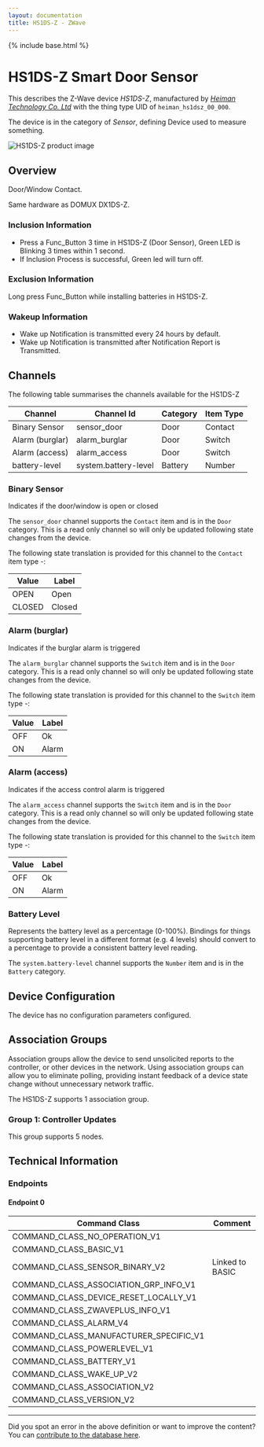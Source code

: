 ```yaml
---
layout: documentation
title: HS1DS-Z - ZWave
---
```


{% include base.html %}

# HS1DS-Z Smart Door Sensor
This describes the Z-Wave device *HS1DS-Z*, manufactured by *[Heiman Technology Co. Ltd](http://www.heimantech.com/)* with the thing type UID of ```heiman_hs1dsz_00_000```.

The device is in the category of *Sensor*, defining Device used to measure something.

<img src="http://www.cd-jackson.com/zwave_device_uploads/551/551_default.png" alt="HS1DS-Z product image">


## Overview

Door/Window Contact.

Same hardware as DOMUX DX1DS-Z.

### Inclusion Information

- Press a Func\_Button 3 time in HS1DS-Z (Door Sensor), Green LED is Blinking 3 times within 1 second.
- If Inclusion Process is successful, Green led will turn off.

### Exclusion Information

Long press Func\_Button while installing batteries in HS1DS-Z.

### Wakeup Information

- Wake up Notification is transmitted every 24 hours by default.
- Wake up Notification is transmitted after Notification Report is Transmitted.

## Channels

The following table summarises the channels available for the HS1DS-Z

| Channel | Channel Id | Category | Item Type |
|---------|------------|----------|-----------|
| Binary Sensor | sensor_door | Door | Contact | 
| Alarm (burglar) | alarm_burglar | Door | Switch | 
| Alarm (access) | alarm_access | Door | Switch | 
| battery-level | system.battery-level | Battery | Number |

### Binary Sensor

Indicates if the door/window is open or closed
        

The ```sensor_door``` channel supports the ```Contact``` item and is in the ```Door``` category. This is a read only channel so will only be updated following state changes from the device.

The following state translation is provided for this channel to the ```Contact``` item type -:

| Value | Label     |
|-------|-----------|
| OPEN | Open |
| CLOSED | Closed |

### Alarm (burglar)

Indicates if the burglar alarm is triggered
        

The ```alarm_burglar``` channel supports the ```Switch``` item and is in the ```Door``` category. This is a read only channel so will only be updated following state changes from the device.

The following state translation is provided for this channel to the ```Switch``` item type -:

| Value | Label     |
|-------|-----------|
| OFF | Ok |
| ON | Alarm |

### Alarm (access)

Indicates if the access control alarm is triggered
        

The ```alarm_access``` channel supports the ```Switch``` item and is in the ```Door``` category. This is a read only channel so will only be updated following state changes from the device.

The following state translation is provided for this channel to the ```Switch``` item type -:

| Value | Label     |
|-------|-----------|
| OFF | Ok |
| ON | Alarm |

### Battery Level

Represents the battery level as a percentage (0-100%). Bindings for things supporting battery level in a different format (e.g. 4 levels) should convert to a percentage to provide a consistent battery level reading.

The ```system.battery-level``` channel supports the ```Number``` item and is in the ```Battery``` category.



## Device Configuration

The device has no configuration parameters configured.

## Association Groups

Association groups allow the device to send unsolicited reports to the controller, or other devices in the network. Using association groups can allow you to eliminate polling, providing instant feedback of a device state change without unnecessary network traffic.

The HS1DS-Z supports 1 association group.

### Group 1: Controller Updates


This group supports 5 nodes.

## Technical Information

### Endpoints

#### Endpoint 0

| Command Class | Comment |
|---------------|---------|
| COMMAND_CLASS_NO_OPERATION_V1| |
| COMMAND_CLASS_BASIC_V1| |
| COMMAND_CLASS_SENSOR_BINARY_V2| Linked to BASIC|
| COMMAND_CLASS_ASSOCIATION_GRP_INFO_V1| |
| COMMAND_CLASS_DEVICE_RESET_LOCALLY_V1| |
| COMMAND_CLASS_ZWAVEPLUS_INFO_V1| |
| COMMAND_CLASS_ALARM_V4| |
| COMMAND_CLASS_MANUFACTURER_SPECIFIC_V1| |
| COMMAND_CLASS_POWERLEVEL_V1| |
| COMMAND_CLASS_BATTERY_V1| |
| COMMAND_CLASS_WAKE_UP_V2| |
| COMMAND_CLASS_ASSOCIATION_V2| |
| COMMAND_CLASS_VERSION_V2| |

---

Did you spot an error in the above definition or want to improve the content?
You can [contribute to the database here](http://www.cd-jackson.com/index.php/zwave/zwave-device-database/zwave-device-list/devicesummary/551).
